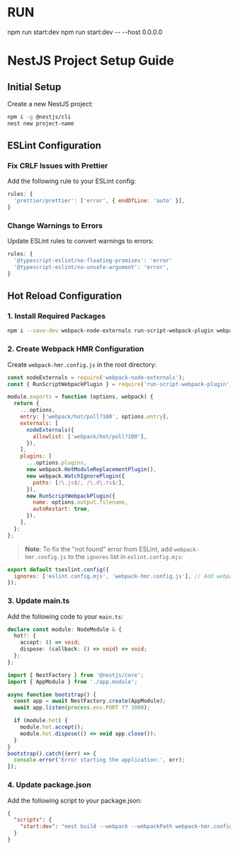 # RUN

npm run start:dev
npm run start:dev -- --host 0.0.0.0

# NestJS Project Setup Guide

## Initial Setup

Create a new NestJS project:

```bash
npm i -g @nestjs/cli
nest new project-name
```

## ESLint Configuration

### Fix CRLF Issues with Prettier

Add the following rule to your ESLint config:

```javascript
rules: {
  'prettier/prettier': ['error', { endOfLine: 'auto' }],
}
```

### Change Warnings to Errors

Update ESLint rules to convert warnings to errors:

```javascript
rules: {
  '@typescript-eslint/no-floating-promises': 'error'
  '@typescript-eslint/no-unsafe-argument': 'error',
}
```

## Hot Reload Configuration

### 1. Install Required Packages

```bash
npm i --save-dev webpack-node-externals run-script-webpack-plugin webpack
```

### 2. Create Webpack HMR Configuration

Create `webpack-hmr.config.js` in the root directory:

```javascript
const nodeExternals = require('webpack-node-externals');
const { RunScriptWebpackPlugin } = require('run-script-webpack-plugin');

module.exports = function (options, webpack) {
  return {
    ...options,
    entry: ['webpack/hot/poll?100', options.entry],
    externals: [
      nodeExternals({
        allowlist: ['webpack/hot/poll?100'],
      }),
    ],
    plugins: [
      ...options.plugins,
      new webpack.HotModuleReplacementPlugin(),
      new webpack.WatchIgnorePlugin({
        paths: [/\.js$/, /\.d\.ts$/],
      }),
      new RunScriptWebpackPlugin({
        name: options.output.filename,
        autoRestart: true,
      }),
    ],
  };
};
```

> **Note**: To fix the "not found" error from ESLint, add `webpack-hmr.config.js` to the `ignores` list in `eslint.config.mjs`:

```javascript
export default tseslint.config({
  ignores: ['eslint.config.mjs', 'webpack-hmr.config.js'], // Add webpack-hmr.config.js here
});
```

### 3. Update main.ts

Add the following code to your `main.ts`:

```typescript
declare const module: NodeModule & {
  hot?: {
    accept: () => void;
    dispose: (callback: () => void) => void;
  };
};

import { NestFactory } from '@nestjs/core';
import { AppModule } from './app.module';

async function bootstrap() {
  const app = await NestFactory.create(AppModule);
  await app.listen(process.env.PORT ?? 3000);

  if (module.hot) {
    module.hot.accept();
    module.hot.dispose(() => void app.close());
  }
}
bootstrap().catch((err) => {
  console.error('Error starting the application:', err);
});
```

### 4. Update package.json

Add the following script to your package.json:

```json
{
  "scripts": {
    "start:dev": "nest build --webpack --webpackPath webpack-hmr.config.js --watch"
  }
}
```
